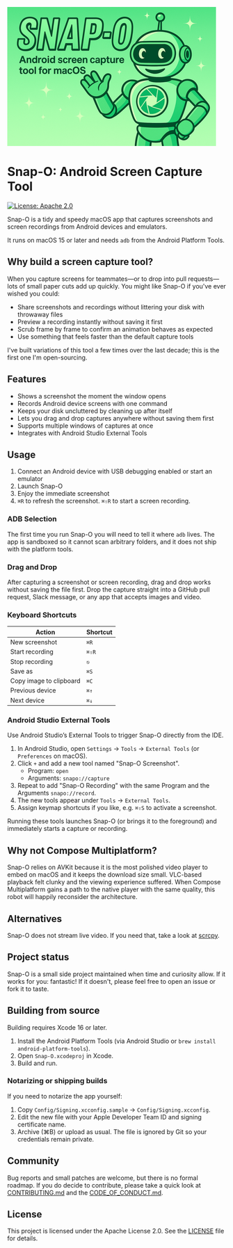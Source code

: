 <p>
  <img src=".github/banner.png" alt="Snap-O: Android screen capture tool for macOS">
</p>

# Snap-O: Android Screen Capture Tool

[![License: Apache 2.0](https://img.shields.io/badge/License-Apache%202.0-blue.svg)](LICENSE)

Snap-O is a tidy and speedy macOS app that captures screenshots and screen recordings from Android devices and emulators.

It runs on macOS 15 or later and needs `adb` from the Android Platform Tools.

## Why build a screen capture tool?

When you capture screens for teammates—or to drop into pull requests—lots of small paper
cuts add up quickly. You might like Snap-O if you've ever wished you could:

- Share screenshots and recordings without littering your disk with throwaway files
- Preview a recording instantly without saving it first
- Scrub frame by frame to confirm an animation behaves as expected
- Use something that feels faster than the default capture tools

I've built variations of this tool a few times over the last decade; this is the first one
I'm open-sourcing.

## Features

- Shows a screenshot the moment the window opens
- Records Android device screens with one command
- Keeps your disk uncluttered by cleaning up after itself
- Lets you drag and drop captures anywhere without saving them first
- Supports multiple windows of captures at once
- Integrates with Android Studio External Tools

## Usage

1. Connect an Android device with USB debugging enabled or start an emulator
2. Launch Snap-O
3. Enjoy the immediate screenshot
4. `⌘R` to refresh the screenshot. `⌘⇧R` to start a screen recording.

### ADB Selection

The first time you run Snap-O you will need to tell it where `adb` lives. The app is sandboxed so it cannot scan arbitrary folders, and it does not ship with the platform tools.

### Drag and Drop

After capturing a screenshot or screen recording, drag and drop works without saving the file first. Drop the capture straight into a GitHub pull request, Slack message, or any app that accepts images and video.

### Keyboard Shortcuts

| Action                  | Shortcut |
|-------------------------|----------|
| New screenshot          | `⌘R`     |
| Start recording         | `⌘⇧R`    |
| Stop recording          | `⎋`      |
| Save as                 | `⌘S`     |
| Copy image to clipboard | `⌘C`     |
| Previous device         | `⌘↑`     |
| Next device             | `⌘↓`     |

### Android Studio External Tools

Use Android Studio’s External Tools to trigger Snap-O directly from the IDE.

1. In Android Studio, open `Settings` → `Tools` → `External Tools` (or `Preferences` on macOS).
2. Click `+` and add a new tool named "Snap-O Screenshot".
   - Program: `open`
   - Arguments: `snapo://capture`
3. Repeat to add "Snap-O Recording" with the same Program and the Arguments `snapo://record`.
4. The new tools appear under `Tools` → `External Tools`.
5. Assign keymap shortcuts if you like, e.g. `⌘⇧S` to activate a screenshot.

Running these tools launches Snap-O (or brings it to the foreground) and immediately starts a capture or recording.

## Why not Compose Multiplatform?

Snap-O relies on AVKit because it is the most polished video player to embed on macOS and it keeps the download size small. VLC-based playback felt clunky and the viewing experience suffered. When Compose Multiplatform gains a path to the native player with the same quality, this robot will happily reconsider the architecture.

## Alternatives

Snap-O does not stream live video. If you need that, take a look at
[scrcpy](https://github.com/Genymobile/scrcpy).

## Project status

Snap-O is a small side project maintained when time and curiosity allow. If it
works for you: fantastic! If it doesn't, please feel free to open an issue or
fork it to taste.

## Building from source

Building requires Xcode 16 or later.

1. Install the Android Platform Tools (via Android Studio or `brew install android-platform-tools`).
2. Open `Snap-O.xcodeproj` in Xcode.
3. Build and run.

### Notarizing or shipping builds

If you need to notarize the app yourself:

1. Copy `Config/Signing.xcconfig.sample` → `Config/Signing.xcconfig`.
2. Edit the new file with your Apple Developer Team ID and signing certificate name.
3. Archive (⌘B) or upload as usual. The file is ignored by Git so your credentials remain private.

## Community

Bug reports and small patches are welcome, but there is no formal roadmap. If
you do decide to contribute, please take a quick look at
[CONTRIBUTING.md](CONTRIBUTING.md) and the
[CODE_OF_CONDUCT.md](CODE_OF_CONDUCT.md).

## License

This project is licensed under the Apache License 2.0. See the [LICENSE](LICENSE) file for details.
